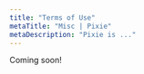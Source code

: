```yaml
---
title: "Terms of Use"
metaTitle: "Misc | Pixie"
metaDescription: "Pixie is ..."
---
```


Coming soon!